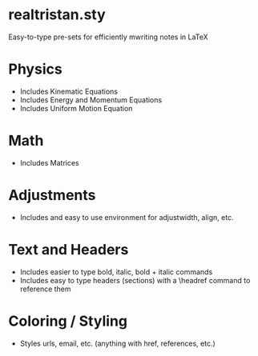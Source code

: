 # realtristan.sty
Easy-to-type pre-sets for efficiently mwriting notes in LaTeX

# Physics
- Includes Kinematic Equations
- Includes Energy and Momentum Equations
- Includes Uniform Motion Equation

# Math
- Includes Matrices

# Adjustments
- Includes and easy to use environment for adjustwidth, align, etc.

# Text and Headers
- Includes easier to type bold, italic, bold + italic commands
- Includes easy to type headers (sections) with a \headref command to reference them

# Coloring / Styling
- Styles urls, email, etc. (anything with href, references, etc.)
